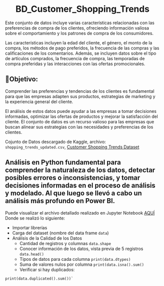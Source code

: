 <center>
<h1> BD_Customer_Shopping_Trends </h1>
</center>

Este conjunto de datos incluye varias características relacionadas con las preferencias de compra de los clientes, ofreciendo información valiosa sobre el comportamiento y los patrones de compra de los consumidores. 

Las características incluyen la edad del cliente, el género, el monto de la compra, los métodos de pago preferidos, la frecuencia de las compras y las calificaciones de los comentarios. Además, se incluyen datos sobre el tipo de artículos comprados, la frecuencia de compra, las temporadas de compra preferidas y las interacciones con las ofertas promocionales. 

## 🎯Objetivo: 

Comprender las preferencias y tendencias de los clientes es fundamental para que las empresas adapten sus productos, estrategias de marketing y la experiencia general del cliente. 

El análisis de estos datos puede ayudar a las empresas a tomar decisiones informadas, optimizar las ofertas de productos y mejorar la satisfacción del cliente. El conjunto de datos es un recurso valioso para las empresas que buscan alinear sus estrategias con las necesidades y preferencias de los clientes.

Cojunto de Datos descargado de Kaggle, archivo: `shopping_trends_updated.csv`, [Customer Shopping Trends Dataset](https://www.kaggle.com/datasets/iamsouravbanerjee/customer-shopping-trends-dataset)

## Análisis en Python fundamental para comprender la naturaleza de los datos, detectar posibles errores o inconsistencias, y tomar decisiones informadas en el proceso de análisis y modelado. Al que luego se llevó a cabo un análisis más profundo en Power BI.

Puede visualizar el archivo detallado realizado en Jupyter Notebook [AQUÍ]()
Donde se realizó lo siguiente: 
+ Importar librerías
+ Carga del dataset (nombre del data frame `data`)
+ Análisis de la Calidad de los Datos
    - Cantidad de registros y columnas `data.shape`
    - Conocer información de los datos, vista previa de 5 registros `data.head()`
    - Tipos de datos para cada columna `print(data.dtypes)`
    - Suma de valores nulos por columna `print(data.isna().sum()`
    - Verificar si hay duplicados:
```
print(data.duplicated().sum())`
```



